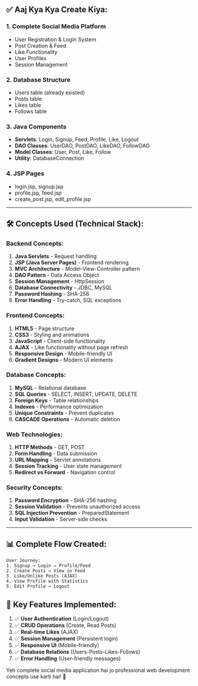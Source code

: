 ## ✅ Aaj Kya Kya Create Kiya:

### 1. **Complete Social Media Platform**
- User Registration & Login System
- Post Creation & Feed
- Like Functionality  
- User Profiles
- Session Management

### 2. **Database Structure**
- Users table (already existed)
- Posts table
- Likes table
- Follows table

### 3. **Java Components**
- **Servlets**: Login, Signup, Feed, Profile, Like, Logout
- **DAO Classes**: UserDAO, PostDAO, LikeDAO, FollowDAO
- **Model Classes**: User, Post, Like, Follow
- **Utility**: DatabaseConnection

### 4. **JSP Pages**
- login.jsp, signup.jsp
- profile.jsp, feed.jsp
- create_post.jsp, edit_profile.jsp

---

## 🛠️ Concepts Used (Technical Stack):

### **Backend Concepts:**
1. **Java Servlets** - Request handling
2. **JSP (Java Server Pages)** - Frontend rendering
3. **MVC Architecture** - Model-View-Controller pattern
4. **DAO Pattern** - Data Access Object
5. **Session Management** - HttpSession
6. **Database Connectivity** - JDBC, MySQL
7. **Password Hashing** - SHA-256
8. **Error Handling** - Try-catch, SQL exceptions

### **Frontend Concepts:**
1. **HTML5** - Page structure
2. **CSS3** - Styling and animations
3. **JavaScript** - Client-side functionality
4. **AJAX** - Like functionality without page refresh
5. **Responsive Design** - Mobile-friendly UI
6. **Gradient Designs** - Modern UI elements

### **Database Concepts:**
1. **MySQL** - Relational database
2. **SQL Queries** - SELECT, INSERT, UPDATE, DELETE
3. **Foreign Keys** - Table relationships
4. **Indexes** - Performance optimization
5. **Unique Constraints** - Prevent duplicates
6. **CASCADE Operations** - Automatic deletion

### **Web Technologies:**
1. **HTTP Methods** - GET, POST
2. **Form Handling** - Data submission
3. **URL Mapping** - Servlet annotations
4. **Session Tracking** - User state management
5. **Redirect vs Forward** - Navigation control

### **Security Concepts:**
1. **Password Encryption** - SHA-256 hashing
2. **Session Validation** - Prevents unauthorized access
3. **SQL Injection Prevention** - PreparedStatement
4. **Input Validation** - Server-side checks

---

## 📊 Complete Flow Created:

```
User Journey:
1. Signup → Login → Profile/Feed
2. Create Posts → View in Feed
3. Like/Unlike Posts (AJAX)
4. View Profile with Statistics
5. Edit Profile → Logout
```

## 🎯 Key Features Implemented:

1. ✅ **User Authentication** (Login/Logout)
2. ✅ **CRUD Operations** (Create, Read Posts)
3. ✅ **Real-time Likes** (AJAX)
4. ✅ **Session Management** (Persistent login)
5. ✅ **Responsive UI** (Mobile-friendly)
6. ✅ **Database Relations** (Users-Posts-Likes-Follows)
7. ✅ **Error Handling** (User-friendly messages)

Yeh complete social media application hai jo professional web development concepts use karti hai! 🚀
